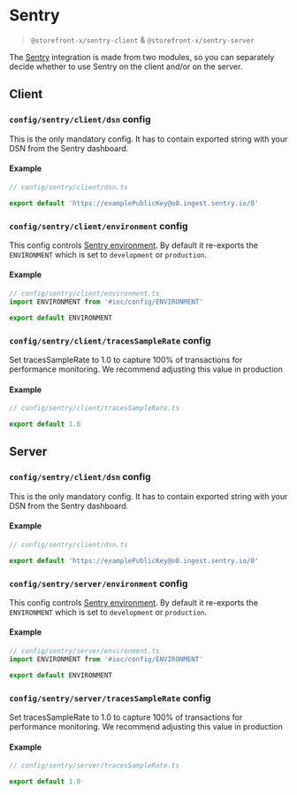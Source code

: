 # Sentry

> `@storefront-x/sentry-client` & `@storefront-x/sentry-server`

The [Sentry](https://sentry.io/welcome/) integration is made from two modules, so you can separately decide whether to use Sentry on the client and/or on the server.

## Client

### `config/sentry/client/dsn` config

This is the only mandatory config. It has to contain exported string with your DSN from the Sentry dashboard.

#### Example

```typescript
// config/sentry/client/dsn.ts

export default 'https://examplePublicKey@o0.ingest.sentry.io/0'
```

### `config/sentry/client/environment` config

This config controls [Sentry environment](https://docs.sentry.io/product/sentry-basics/environments/). By default it re-exports the `ENVIRONMENT` which is set to `development` or `production`.

#### Example

```typescript
// config/sentry/client/environment.ts
import ENVIRONMENT from '#ioc/config/ENVIRONMENT'

export default ENVIRONMENT
```

### `config/sentry/client/tracesSampleRate` config

Set tracesSampleRate to 1.0 to capture 100% of transactions for performance monitoring. We recommend adjusting this value in production

#### Example

```typescript
// config/sentry/client/tracesSampleRate.ts

export default 1.0
```

## Server

### `config/sentry/client/dsn` config

This is the only mandatory config. It has to contain exported string with your DSN from the Sentry dashboard.

#### Example

```typescript
// config/sentry/client/dsn.ts

export default 'https://examplePublicKey@o0.ingest.sentry.io/0'
```

### `config/sentry/server/environment` config

This config controls [Sentry environment](https://docs.sentry.io/product/sentry-basics/environments/). By default it re-exports the `ENVIRONMENT` which is set to `development` or `production`.

#### Example

```typescript
// config/sentry/server/environment.ts
import ENVIRONMENT from '#ioc/config/ENVIRONMENT'

export default ENVIRONMENT
```

### `config/sentry/server/tracesSampleRate` config

Set tracesSampleRate to 1.0 to capture 100% of transactions for performance monitoring. We recommend adjusting this value in production

#### Example

```typescript
// config/sentry/server/tracesSampleRate.ts

export default 1.0
```
